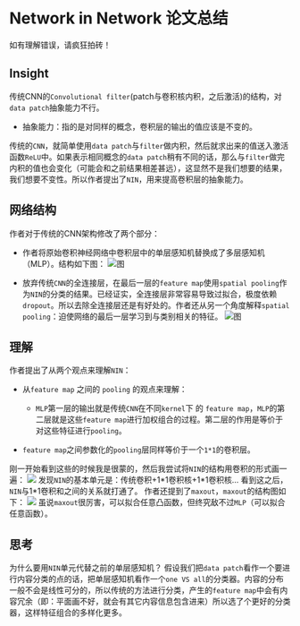 # Network in Network 论文总结
如有理解错误，请疯狂拍砖！


## Insight
传统CNN的`Convolutional filter`(patch与卷积核内积，之后激活)的结构，对`data patch`抽象能力不行。

- 抽象能力：指的是对同样的概念，卷积层的输出的值应该是不变的。

传统的`CNN`，就简单使用`data patch`与`filter`做内积，然后就求出来的值送入激活函数`ReLU`中。如果表示相同概念的`data patch`稍有不同的话，那么与`filter`做完内积的值也会变化（可能会和之前结果相差甚远），这显然不是我们想要的结果，我们想要不变性。所以作者提出了`NIN`，用来提高卷积层的抽象能力。

## 网络结构

作者对于传统的CNN架构修改了两个部分：

- 作者将原始卷积神经网络中卷积层中的单层感知机替换成了多层感知机（MLP）。结构如下图：
![图](https://pic1.zhimg.com/v2-5417a186eba46617e09768e0c6a22164_b.png)

- 放弃传统`CNN`的全连接层，在最后一层的`feature map`使用`spatial pooling`作为`NIN`的分类的结果。已经证实，全连接层非常容易导致过拟合，极度依赖`dropout`。所以去除全连接层还是有好处的。作者还从另一个角度解释`spatial pooling`：迫使网络的最后一层学习到与类别相关的特征。
![图](https://pic1.zhimg.com/v2-caff8a9b4b115c0156b5d16de97969cc_b.png)

## 理解
作者提出了从两个观点来理解`NIN`：
- 从`feature map` 之间的 `pooling` 的观点来理解：
  - `MLP`第一层的输出就是传统`CNN`在不同`kernel`下 的 `feature map`，`MLP`的第二层就是这些`feature map`进行加权组合的过程。第二层的作用是等价于对这些特征进行`pooling`。

- `feature map`之间参数化的`pooling`层同样等价于一个`1*1`的卷积层。

刚一开始看到这些的时候我是很蒙的，然后我尝试将`NIN`的结构用卷积的形式画一遍：
![](https://pic1.zhimg.com/v2-c456394d01d234ed9ae60c04f2b56050_b.jpg)
发现`NIN`的基本单元是：传统卷积+1\*1卷积核+1\*1卷积核...
看到这之后，`NIN`与1\*1卷积和之间的关系就打通了。
作者还提到了`maxout`，`maxout`的结构图如下：
![](https://pic3.zhimg.com/v2-8d28f173243e72a169d3147c1b72b076_b.jpg)
虽说`maxout`很厉害，可以拟合任意凸函数，但终究敌不过`MLP`（可以拟合任意函数）。

## 思考
为什么要用`NIN`单元代替之前的单层感知机？
假设我们把`data patch`看作一个要进行内容分类的点的话，把单层感知机看作一个`one VS all`的分类器。内容的分布一般不会是线性可分的，所以传统的方法进行分类，产生的`feature map`中会有内容冗余（即：平面画不好，就会有其它内容信息包含进来）所以选了个更好的分类器，这样特征组合的多样化更多。
